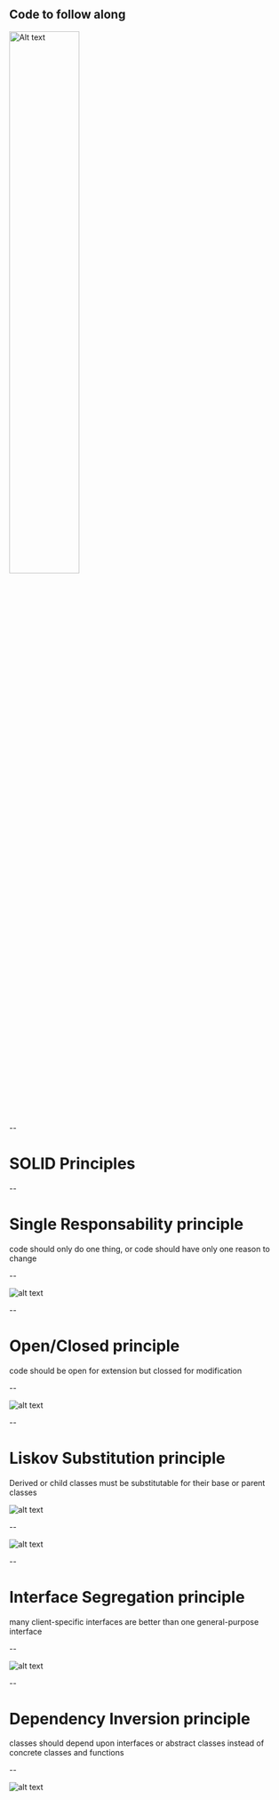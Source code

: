 
## Code to follow along


<img src="img/qrcode_repo_FizzBuzz2025.png" alt="Alt text" style="width: 50%; height: auto;">


--

# SOLID Principles    

--

# Single Responsability principle
code should only do one thing, or
code should have only one reason to change

--

![alt text](https://miro.medium.com/v2/resize:fit:2000/format:webp/1*P3oONz9Da3Tc1w97fMV73Q.png)

--

# Open/Closed principle
code should be open for extension but 
clossed for modification

--

![alt text](https://miro.medium.com/v2/resize:fit:2000/format:webp/1*0MtFBmm6L2WVM04qCJOZPQ.png)

--

# Liskov Substitution principle
Derived or child classes must be substitutable for their base or parent classes

![alt text](./img/liskov.jpg)

--


![alt text](https://miro.medium.com/v2/resize:fit:2000/format:webp/1*yKk2XKJaCLNlDxQMx1r55Q.png)

--

# Interface Segregation principle
many client-specific interfaces are better than one general-purpose interface

--

![alt text](https://miro.medium.com/v2/resize:fit:4800/format:webp/1*2hmyR9L43Vm64MYxj4Y89w.png)

--

# Dependency Inversion principle
classes should depend upon interfaces or abstract classes instead of concrete classes and functions

--

![alt text]( https://miro.medium.com/v2/resize:fit:2000/format:webp/1*Qk8tDmjQlyvwKxNTfXIo0Q.png)